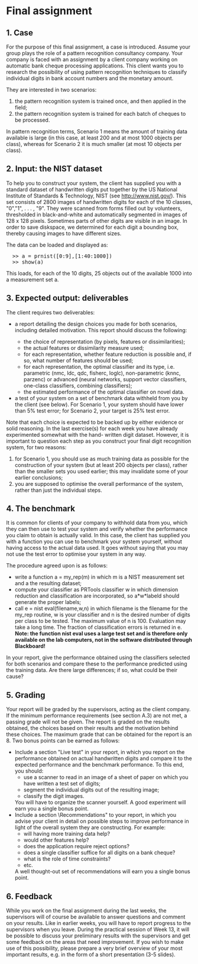 Final assignment
==================

<h2>1. Case</h2>

For the purpose of this final assignment, a case is introduced. Assume your group plays
the role of a pattern recognition consultancy company. Your company is faced with an
assignment by a client company working on automatic bank cheque processing applications.
This client wants you to research the possibility of using pattern recognition techniques to
classify individual digits in bank account numbers and the monetary amount.

They are interested in two scenarios:
  1. the pattern recognition system is trained once, and then applied in the field;
  2. the pattern recognition system is trained for each batch of cheques to be processed.
  
In pattern recognition terms, Scenario 1 means the amount of training data available is large
(in this case, at least 200 and at most 1000 objects per class), whereas for Scenario 2 it is
much smaller (at most 10 objects per class).

<h2>2.  Input: the NIST dataset </h2>

To help you to construct your system, the client has supplied you with a standard dataset
of handwritten digits put together by the US National Institute of Standards & Technology,
NIST (see http://www.nist.gov/). This set consists of 2800 images of handwritten digits
for each of the 10 classes, "0","1", . . . , "9". They were scanned from forms filled out by
volunteers, thresholded in black-and-white and automatically segmented in images of 128 x
128 pixels. Sometimes parts of other digits are visible in an image. In order to save diskspace,
we determined for each digit a bounding box, thereby causing images to have different sizes.

The data can be loaded and displayed as:
<pre>
  >> a = prnist([0:9],[1:40:1000])
  >> show(a)
</pre>
  
This loads, for each of the 10 digits, 25 objects out of the available 1000 into a measurement
set a. 

<h2>3. Expected output: deliverables</h2>
The client requires two deliverables:

<ul>
<li>a report detailing the design choices you made for both scenarios, including detailed motivation. This report should discuss the following:</li>
    <ul>
      <li>the choice of representation (by pixels, features or dissimilarities); </li>
      <li>the actual features or dissimilarity measure used;</li>
      <li>for each representation, whether feature reduction is possible and, if so, what number of features should be used;</li>
      <li>for each representation, the optimal classifier and its type, i.e. parametric (nmc, ldc, qdc, fisherc, loglc), non-parametric (knnc, parzenc) or advanced (neural networks, support vector classifiers, one-class classifiers, combining classifiers);</li>
      <li>the estimated performance of the optimal classifier on novel data.</li>
    </ul>
<li>a test of your system on a set of benchmark data withheld from you by the client (see below). For Scenario 1, your system should have lower than 5% test error; for Scenario 2, your target is 25% test error.</li>
</ul>

Note that each choice is expected to be backed up by either evidence or solid reasoning.
In the last exercise(s) for each week you have already experimented somewhat with the hand-
written digit dataset. However, it is important to question each step as you construct your
final digit recognition system, for two reasons:

  1. for Scenario 1, you should use as much training data as possible for the construction of your system (but at least 200 objects per class), rather than the smaller sets you used earlier; this may invalidate some of your earlier conclusions;
  2. you are supposed to optimise the overall performance of the system, rather than just the individual steps.

<h2>4. The benchmark</h2>

It is common for clients of your company to withhold data from you, which they can then
use to test your system and verify whether the performance you claim to obtain is actually
valid. In this case, the client has supplied you with a function you can use to benchmark your
system yourself, without having access to the actual data used. It goes without saying that
you may not use the test error to optimise your system in any way.

The procedure agreed upon is as follows:

<ul>
  <li>write a function a = my_rep(m) in which m is a NIST measurement set and a the resulting dataset;</li>
  <li>compute your classifier as PRTools classifier w in which dimension reduction and classification are incorporated, so a*w*labeld should generate the proper labels;</li>
  <li>call e = nist eval(filename,w,n) in which filename is the filename for the my_rep routine, w is your classifier and n is the desired number of digits per class to be tested. The maximum value of n is 100. Evaluation may take a long time. The fraction of classification errors is returned in e. <b>Note: the function nist eval uses a large test set and is therefore only available on the lab computers, not in the software distributed through Blackboard!</b> </li>
</ul>

In your report, give the performance obtained using the classifiers selected for both scenarios
and compare these to the performance predicted using the training data. Are there large
differences; if so, what could be their cause?

<h2>5. Grading</h2>

Your report will be graded by the supervisors, acting as the client company. If the minimum
performance requirements (see section A.3) are not met, a passing grade will not be given. The
report is graded on the results obtained, the choices based on their results and the motivation
behind these choices. The maximum grade that can be obtained for the report is an 8.
Two bonus points can be earned as follows:

<ul>
  <li>Include a section "Live test" in your report, in which you report on the performance obtained on actual handwritten digits and compare it to the expected performance and the benchmark performance. To this end, you should:
    <ul>
      <li>use a scanner to read in an image of a sheet of paper on which you have written a test set of digits;</li>
      <li>segment the individual digits out of the resulting image;</li>
      <li>classify the digit images.</li>
    </ul>
  You will have to organize the scanner yourself. A good experiment will earn you a single
  bonus point.
  </li>
  <li>Include a section \Recommendations" to your report, in which you advise your client in detail on possible steps to improve performance in light of the overall system they are constructing. For example:
  <ul>
    <li>will having more training data help?</li>
    <li>would other features help?</li>
    <li>does the application require reject options?</li>
    <li>does a single classifier suffice for all digits on a bank cheque?</li>
    <li>what is the role of time constraints?</li>
    <li>etc.</li>
  </ul>
  A well thought-out set of recommendations will earn you a single bonus point.
  </li>
</ul>
  
<h2>6. Feedback </h2>
While you work on the final assignment during the last weeks, the supervisors will of course
be available to answer questions and comment on your results. Like in earlier weeks, you will
have to report progress to the supervisors when you leave.
During the practical session of Week 13, it will be possible to discuss your preliminary results
with the supervisors and get some feedback on the areas that need improvement. If you wish
to make use of this possibility, please prepare a very brief overview of your most important
results, e.g. in the form of a short presentation (3-5 slides).
